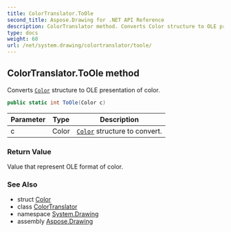 ```yaml
---
title: ColorTranslator.ToOle
second_title: Aspose.Drawing for .NET API Reference
description: ColorTranslator method. Converts Color structure to OLE presentation of color
type: docs
weight: 60
url: /net/system.drawing/colortranslator/toole/
---
```

## ColorTranslator.ToOle method

Converts [`Color`](../../color/) structure to OLE presentation of color.

```csharp
public static int ToOle(Color c)
```

| Parameter | Type | Description |
| --- | --- | --- |
| c | Color | [`Color`](../../color/) structure to convert. |

### Return Value

Value that represent OLE format of color.

### See Also

* struct [Color](../../color/)
* class [ColorTranslator](../)
* namespace [System.Drawing](../../colortranslator/)
* assembly [Aspose.Drawing](../../../)


